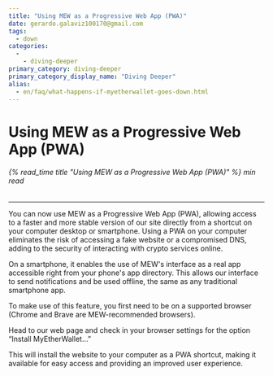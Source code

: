 ```yaml
---
title: "Using MEW as a Progressive Web App (PWA)"
date: gerardo.galaviz100170@gmail.com
tags:
  - down
categories:
  - 
    - diving-deeper
primary_category: diving-deeper
primary_category_display_name: "Diving Deeper"
alias:
  - en/faq/what-happens-if-myetherwallet-goes-down.html
---
```


# **Using MEW as a Progressive Web App (PWA)**

###### {% read_time title "Using MEW as a Progressive Web App (PWA)" %} min read

* * *

You can now use MEW as a Progressive Web App (PWA), allowing access to a faster and more stable version of our site directly from a shortcut on your computer desktop or smartphone. Using a PWA on your computer eliminates the risk of accessing a fake website or a compromised DNS, adding to the security of interacting with crypto services online.

On a smartphone, it enables the use of MEW's interface as a real app accessible right from your phone's app directory. This allows our interface to send notifications and be used offline, the same as any traditional smartphone app.

To make use of this feature, you first need to be on a supported browser (Chrome and Brave are MEW-recommended browsers).

Head to our web page and check in your browser settings for the option “Install MyEtherWallet…”

This will install the website to your computer as a PWA shortcut, making it available for easy access and providing an improved user experience.

